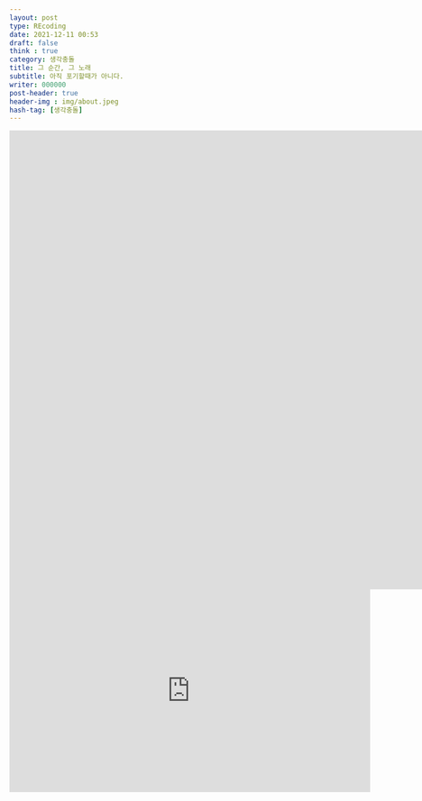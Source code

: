 ```yaml
---
layout: post
type: REcoding
date: 2021-12-11 00:53
draft: false
think : true
category: 생각충돌
title: 그 순간, 그 노래
subtitle: 아직 포기할때가 아니다.
writer: 000000
post-header: true
header-img : img/about.jpeg
hash-tag: [생각충돌]
---
```

<iframe width="1776" height="815" src="https://www.youtube.com/embed/v4u8N3Ik1F4" title="YouTube video player" frameborder="0" allow="accelerometer; autoplay; clipboard-write; encrypted-media; gyroscope; picture-in-picture" allowfullscreen></iframe>

<iframe width="640" height="360" src="https://www.youtube.com/embed/kTcRRaXV-fg?ecver=1"  
 frameborder="0" allow="autoplay; encrypted-media" allowfullscreen></iframe>  
